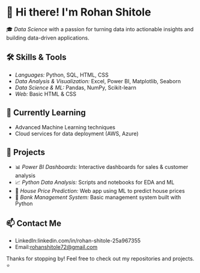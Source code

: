 # 👋 Hi there! I'm Rohan Shitole

🎓 *Data Science* with a passion for turning data into actionable insights and building data-driven applications.

## 🛠 Skills & Tools
- *Languages:* Python, SQL, HTML, CSS
- *Data Analysis & Visualization:* Excel, Power BI, Matplotlib, Seaborn
- *Data Science & ML:* Pandas, NumPy, Scikit-learn
- *Web:* Basic HTML & CSS

## 🌱 Currently Learning
- Advanced Machine Learning techniques
- Cloud services for data deployment (AWS, Azure)

## 🚀 Projects
- 📊 *Power BI Dashboards:* Interactive dashboards for sales & customer analysis
- 📈 *Python Data Analysis:* Scripts and notebooks for EDA and ML
- 🏡 *House Price Prediction:* Web app using ML to predict house prices
- 🏦 *Bank Management System:* Basic management system built with Python

## 📫 Contact Me
- LinkedIn:linkedin.com/in/rohan-shitole-25a967355   
- Email:rohanshitole72@gmail.com     

Thanks for stopping by! Feel free to check out my repositories and projects. ⭐

